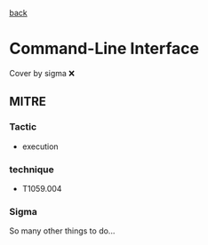 [back](../index.md)
# Command-Line Interface
Cover by sigma :x: 

## MITRE
### Tactic
  - execution

### technique
  - T1059.004

### Sigma

 So many other things to do...
